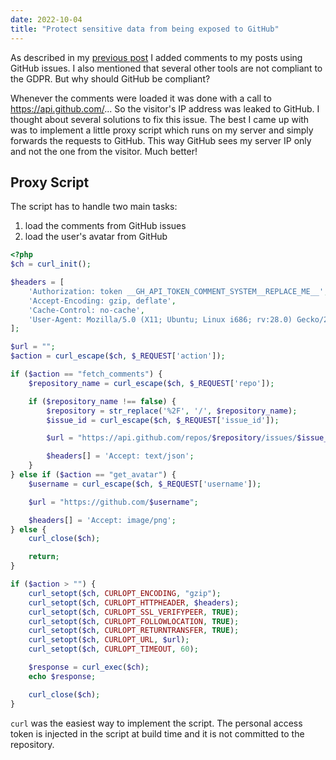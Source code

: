 ```yaml
---
date: 2022-10-04
title: "Protect sensitive data from being exposed to GitHub"
---
```


As described in my [previous post](comment-system-in-static-blog.md) I added comments to my posts using GitHub issues.
I also mentioned that several other tools are not compliant to the GDPR. But why should GitHub be compliant?

Whenever the comments were loaded it was done with a call to https://api.github.com/... So the visitor's IP address
was leaked to GitHub. I thought about several solutions to fix this issue. The best I came up with was to implement
a little proxy script which runs on my server and simply forwards the requests to GitHub. This way GitHub sees my server
IP only and not the one from the visitor. Much better!

## Proxy Script

The script has to handle two main tasks:

1. load the comments from GitHub issues
2. load the user's avatar from GitHub

```php
<?php
$ch = curl_init();

$headers = [
    'Authorization: token __GH_API_TOKEN_COMMENT_SYSTEM__REPLACE_ME__',
    'Accept-Encoding: gzip, deflate',
    'Cache-Control: no-cache',
    'User-Agent: Mozilla/5.0 (X11; Ubuntu; Linux i686; rv:28.0) Gecko/20100101 Firefox/28.0'
];

$url = "";
$action = curl_escape($ch, $_REQUEST['action']);

if ($action == "fetch_comments") {
    $repository_name = curl_escape($ch, $_REQUEST['repo']);

    if ($repository_name !== false) {
        $repository = str_replace('%2F', '/', $repository_name);
        $issue_id = curl_escape($ch, $_REQUEST['issue_id']);

        $url = "https://api.github.com/repos/$repository/issues/$issue_id/comments";

        $headers[] = 'Accept: text/json';
    }
} else if ($action == "get_avatar") {
    $username = curl_escape($ch, $_REQUEST['username']);

    $url = "https://github.com/$username";

    $headers[] = 'Accept: image/png';
} else {
    curl_close($ch);

    return;
}

if ($action > "") {
    curl_setopt($ch, CURLOPT_ENCODING, "gzip");
    curl_setopt($ch, CURLOPT_HTTPHEADER, $headers);
    curl_setopt($ch, CURLOPT_SSL_VERIFYPEER, TRUE);
    curl_setopt($ch, CURLOPT_FOLLOWLOCATION, TRUE);
    curl_setopt($ch, CURLOPT_RETURNTRANSFER, TRUE);
    curl_setopt($ch, CURLOPT_URL, $url);
    curl_setopt($ch, CURLOPT_TIMEOUT, 60);

    $response = curl_exec($ch);
    echo $response;

    curl_close($ch);
}
```

`curl` was the easiest way to implement the script. The personal access token is injected in the script at build time and
it is not committed to the repository.